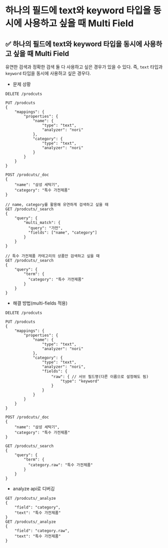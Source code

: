 # 하나의 필드에 text와 keyword 타입을 동시에 사용하고 싶을 때 Multi Field
## ✅ 하나의 필드에 text와 keyword 타입을 동시에 사용하고 싶을 때 Multi Field
유연한 검색과 정확한 검색 둘 다 사용하고 싶은 경우가 있을 수 있다.
즉, `text` 타입과 `keyword` 타입을 동시에 사용하고 싶은 경우다.

* 문제 상황
```
DELETE /prodcuts

PUT /prodcuts
{
    "mappings": {
        "properties": {
            "name": {
                "type": "text",
                "analyzer": "nori"
            },
            "category": {
                "type": "text",
                "analyzer": "nori"
            }
        }
    }
}

POST /prodcuts/_doc
{
    "name": "삼성 세탁기",
    "category": "특수 가전제품"
}

// name, category를 활용해 유연하게 검색하고 싶을 때
GET /prodcuts/_search
{
    "query": {
        "multi_match": {
          "query": "가전",
          "fields": ["name", "category"]
        }
    }
}

// 특수 가전제품 카테고리의 상품만 검색하고 싶을 때
GET /prodcuts/_search
{
    "query": {
        "term": {
          "category": "특수 가전제품"
        }
    }
}

```

* 해결 방법(multi-fields 적용)
```
DELETE /prodcuts

PUT /prodcuts
{
    "mappings": {
        "properties": {
            "name": {
                "type": "text",
                "analyzer": "nori"
            },
            "category": {
                "type": "text",
                "analyzer": "nori",
                "fields": {
                    "raw": { // 서브 필드명(다른 이름으로 설정해도 됨)
                        "type": "keyword"
                    }
                }
            }
        }
    }
}

POST /prodcuts/_doc
{
    "name": "삼성 세탁기",
    "category": "특수 가전제품"
}

GET /prodcuts/_search
{
    "query": {
        "term": {
          "category.raw": "특수 가전제품"
        }
    }
}
```
* analyze api로 디버깅
```
GET /prodcuts/_analyze
{
    "field": "category",
    "text": "특수 가전제품"
}
GET /prodcuts/_analyze
{
    "field": "category.raw",
    "text": "특수 가전제품"
}
```